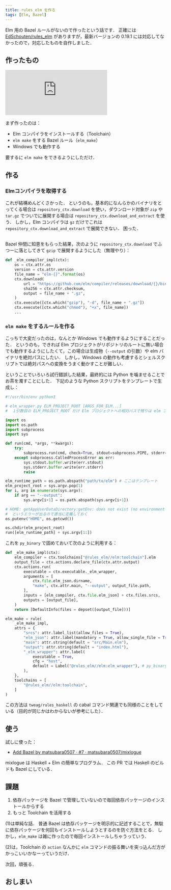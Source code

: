 ```yaml
---
title: rules_elm を作る
tags: [Elm, Bazel]
---
```


Elm 用の Bazel ルールがないので作ったという話です．
正確には [EdSchouten/rules_elm](https://github.com/EdSchouten/rules_elm) がありますが，最新バージョンの 0.19.1 には対応してなかったので，対応したものを自作しました．

## 作ったもの

<iframe width="320" height="142" scrolling="no" frameborder="0" src="https://matsubara0507.github.io/my-github-cards/?target=matsubara0507/rules_elm" ></iframe>

まず作ったのは：

- Elm コンパイラをインストールする（Toolchain）
- `elm make` をする Bazel ルール（`elm_make`）
- Windows でも動作する

要するに `elm make` をできるようにしただけ．

## 作る

### Elmコンパイラを取得する

これが結構めんどくさかった．
というのも，基本的になんらかのバイナリをとってくる場合は `repository_ctx.download` を使い，ダウンロード対象が `zip` や `tar.gz` でついでに展開する場合は `repository_ctx.download_and_extract` を使う．
しかし，Elm コンパイラは `gz` だけでこれは `repository_ctx.download_and_extract` で展開できない．
困った．

##

Bazel 仲間に知恵をもらった結果，次のように `repository_ctx.download` でふつーに落としてきて `gzip` で展開するようにした（無理やり）：

```py
def _elm_compiler_impl(ctx):
    os = ctx.attr.os
    version = ctx.attr.version
    file_name = "elm-{}".format(os)
    ctx.download(
        url = "https://github.com/elm/compiler/releases/download/{}/binary-for-{}-64-bit.gz".format(version, os),
        sha256 = ctx.attr.checksum,
        output = file_name + ".gz",
    )
    ctx.execute([ctx.which("gzip"), "-d", file_name + ".gz"])
    ctx.execute([ctx.which("chmod"), "+x", file_name])
    ...
```

### `elm make` をするルールを作る

こっちで大変だったのは，なんとか Windows でも動作するようにすることだった．
というのも，できれば Elm プロジェクトがリポジトリのルートに無い場合でも動作するようにしたくて，この場合は生成物（`--output` の引数）や elm バイナリを絶対パスにしたい．
しかし，Windows の動作も考慮するとシェルスクリプトでは絶対パスへの変換をうまく動かすことが難しい．

ということでいろいろ試行錯誤した結果，最終的には Python を噛ませることでお茶を濁すことにした．
下記のような Python スクリプトをテンプレートで生成し：

```py
#!/usr/bin/env python3

# elm_wrapper.py ELM_PROJECT_ROOT [ARGS_FOR_ELM...]
#  １引数目の ELM_PROJECT_ROOT だけ Elm プロジェクトへの相対パスで残りは elm コマンドへの引数

import os
import os.path
import subprocess
import sys

def run(cmd, *args, **kwargs):
    try:
        subprocess.run(cmd, check=True, stdout=subprocess.PIPE, stderr=subprocess.PIPE, *args, **kwargs)
    except subprocess.CalledProcessError as err:
        sys.stdout.buffer.write(err.stdout)
        sys.stderr.buffer.write(err.stderr)
        raise

elm_runtime_path = os.path.abspath("path/to/elm") # ここはテンプレート
elm_project_root = sys.argv.pop(1)
for i, arg in enumerate(sys.argv):
    if arg == "--output":
        sys.argv[i+1] = os.path.abspath(sys.argv[i+1])

# HOME: getAppUserDataDirectory:getEnv: does not exist (no environment variable)
#  というエラーが出るので適当に定義しておく
os.putenv("HOME", os.getcwd())

os.chdir(elm_project_root)
run([elm_runtime_path] + sys.argv[1:])
```

これを `py_binary` で固めておいて次のように利用する：

```py
def _elm_make_impl(ctx):
    elm_compiler = ctx.toolchains["@rules_elm//elm:toolchain"].elm
    output_file = ctx.actions.declare_file(ctx.attr.output)
    ctx.actions.run(
        executable = ctx.executable._elm_wrapper,
        arguments = [
            ctx.file.elm_json.dirname,
            "make", ctx.attr.main, "--output", output_file.path,
        ],
        inputs = [elm_compiler, ctx.file.elm_json] + ctx.files.srcs,
        outputs = [output_file],
    )
    return [DefaultInfo(files = depset([output_file]))]

elm_make = rule(
    _elm_make_impl,
    attrs = {
        "srcs": attr.label_list(allow_files = True),
        "elm_json": attr.label(mandatory = True, allow_single_file = True),
        "main": attr.string(default = "src/Main.elm"),
        "output": attr.string(default = "index.html"),
        "_elm_wrapper": attr.label(
            executable = True,
            cfg = "host",
            default = Label("@rules_elm//elm:elm_wrapper"), # py_binary で固めたやつ
        ),
    },
    toolchains = [
        "@rules_elm//elm:toolchain",
    ]
)
```

この方法は `tweag/rules_haskell` の cabal コマンド関連でも同様のことをしている（目的が同じかはわからないが参考にした）．

## 使う

試しに使った：

- [Add Bazel by matsubara0507 · #7 · matsubara0507/mixlogue](https://github.com/matsubara0507/mixlogue/pull/7)

mixlogue は Haskell + Elm の簡単なプログラム．
この PR では Haskell のビルドも Bazel にしている．

## 課題

1. 依存パッケージを Bazel で管理していないので毎回依存パッケージのインストールからする
2. もっと Toolchain を活用する

(1)は単純な話．
普通 Bazel は依存パッケージを明示的に記述することで，無駄に依存パッケージを何回もインストールしようとするのを防ぐ方法をとる．
しかし，`elm_make` は雑に作ったので毎回インストールしちゃうっていう．

(2)は，Toolchain の `action` なんかに `elm` コマンドの振る舞いを突っ込んだ方がかっこいいかなーっていうだけ．

次回，頑張る．

## おしまい
